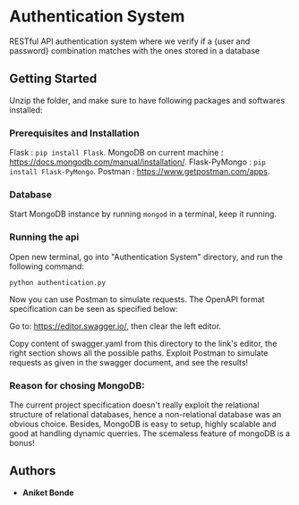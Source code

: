 # Authentication System

RESTful API authentication system where we verify if a {user and password} combination matches with the ones stored in a database

## Getting Started

Unzip the folder, and make sure to have following packages and softwares installed:

### Prerequisites and Installation

Flask : ```pip install Flask```.
MongoDB on current machine : https://docs.mongodb.com/manual/installation/.
Flask-PyMongo : ```pip install Flask-PyMongo```.
Postman : https://www.getpostman.com/apps.

### Database

Start MongoDB instance by running ```mongod``` in a terminal, keep it running.

### Running the api

Open new terminal, go into "Authentication System" directory, and run the following command:

```python authentication.py```

Now you can use Postman to simulate requests. The OpenAPI format specification can be seen as specified below:

Go to: https://editor.swagger.io/, then clear the left editor.

Copy content of swagger.yaml from this directory to the link's editor, the right section shows all the possible paths.
Exploit Postman to simulate requests as given in the swagger document, and see the results!


### Reason for chosing MongoDB:

The current project specification doesn't really exploit the relational structure of relational databases, hence
a non-relational database was an obvious choice. Besides, MongoDB is easy to setup, highly scalable and good at 
handling dynamic querries. The scemaless feature of mongoDB is a bonus!

## Authors

* **Aniket Bonde**
